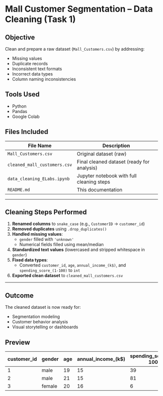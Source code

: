 #  Mall Customer Segmentation – Data Cleaning (Task 1)
##  Objective
Clean and prepare a raw dataset (`Mall_Customers.csv`) by addressing:
- Missing values
- Duplicate records
- Inconsistent text formats
- Incorrect data types
- Column naming inconsistencies


##  Tools Used
- Python 
- Pandas 
- Google Colab


##  Files Included
| File Name                  | Description                                |
|---------------------------|--------------------------------------------|
| `Mall_Customers.csv`      | Original dataset (raw)                     |
| `cleaned_mall_customers.csv` | Final cleaned dataset (ready for analysis) |
| `data_cleaning_ELabs.ipynb`  | Jupyter notebook with full cleaning steps  |
| `README.md`               | This documentation                        |

---

##  Cleaning Steps Performed
1. **Renamed columns** to `snake_case` (e.g., `CustomerID` → `customer_id`)
2. **Removed duplicates** using `.drop_duplicates()`
3. **Handled missing values**:
   - `gender` filled with `'unknown'`
   - Numerical fields filled using mean/median
4. **Standardized text values** (lowercased and stripped whitespace in `gender`)
5. **Fixed data types**:
   - Converted `customer_id`, `age`, `annual_income_(k$)`, and `spending_score_(1-100)` to `int`
6. **Exported clean dataset** to `cleaned_mall_customers.csv`

---

##  Outcome
The cleaned dataset is now ready for:
- Segmentation modeling
- Customer behavior analysis
- Visual storytelling or dashboards


##  Preview

| customer_id | gender  | age | annual_income_(k$) | spending_score_(1-100) |
|-------------|---------|-----|--------------------|-------------------------|
| 1           | male    | 19  | 15                 | 39                      |
| 2           | male    | 21  | 15                 | 81                      |
| 3           | female  | 20  | 16                 | 6                       |




